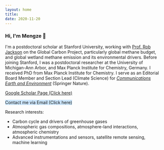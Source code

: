 ```yaml
---
layout: home
title: 
date: 2020-11-20 
---
```

### Hi, I'm Mengze 👋
I'm a postdoctoral scholar at Stanford University, working with <a href="https://jacksonlab.stanford.edu/" target="_blank" style="text-decoration: underline;">Prof. Rob Jackson</a> on the Global Carbon Project, particularly global methane budget, and global wetland methane emission and its environmental drivers. Before joining Stanford, I was a postdoctoral researcher at the University of Michigan-Ann Arbor, and Max Planck Institute for Chemistry, Germany. I received PhD from Max Planck Institute for Chemistry. I serve as an Editorial Board Member and Section Lead (Climate Science) for <a href="https://www.nature.com/commsenv/" target="_blank" style="text-decoration: underline;"><i>Communications Earth and Environment</i></a> (Springer Nature).

<a href="https://scholar.google.com/citations?user=6uJuFqEAAAAJ&hl=en" target="_blank" style="text-decoration: underline;">Google Scholar Page (Click here)</a>

<a href="mailto:mengze@stanford.edu" target="_blank" style="background-color: #cce6ff; text-decoration: none;">Contact me via Email (Click here)</a>

Research interests:
 - Carbon cycle and drivers of greenhouse gases
 - Atmospheric gas compositions, atmosphere-land interactions, atmospheric chemistry
 - Advanced instrumentations and sensors, satellite remote sensing, machine learning



